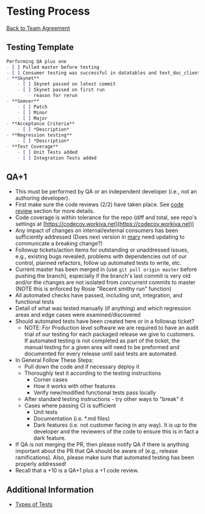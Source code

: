 Testing Process
===============================
[Back to Team Agreement](README.md)

## Testing Template

```markdown
Performing QA plus one
- [ ] Pulled master before testing  
- [ ] Consumer testing was successful in datatables and text_doc_client 
- **Skynet**
    - [ ] Skynet passed on latest commit
    - [ ] Skynet passed on first run
        - reason for rerun 
- **Semver**
    - [ ] Patch
    - [ ] Minor
    - [ ] Major
- **Acceptance Criteria**
    - [ ] *Description*
- **Regression testing**
    - [ ] *Description*
- **Test Coverage**
    - [ ] Unit Tests added
    - [ ] Integration Tests added
```

## QA+1

* This must be performed by QA or an independent developer (i.e., not an authoring developer).
* First make sure the code reviews (2/2) have taken place.  See [code review](CODE_REVIEW.md) section for more details.
* Code coverage is within tolerance for the repo (diff and total, see repo's settings at [https://codecov.workiva.net](https://codecov.workiva.net))
* Any impact of changes on internal/external consumers has been sufficiently addressed (Does next version in [marv](https://w-rmconsole.appspot.com/marv/Workiva/skaardb/) need updating to communicate a breaking change?)
* Followup tickets/action items for outstanding or unaddressed issues, e.g., existing bugs revealed, problems with dependencies out of our control, planned refactors, follow up automated tests to write, etc.
* Current master has been merged in (use `git pull origin master` before pushing the branch), especially if the branch's last commit is very old and/or the changes are not isolated from concurrent commits to master (NOTE this is enforced by Rosie "Recent smithy run" function)
* All automated checks have passed, including unit, integration, and functional tests
* Detail of what was tested manually (if anything) and which regression areas and edge cases were examined/discovered
* Should automated tests have been created here or in a followup ticket?
   * NOTE: For Production level software we are required to have an audit trial of our testing for each packaged release we give to customers. If automated testing is not completed as part of the ticket, the manual testing for a given area will need to be preformed and documented for every release until said tests are automated.
* In General Follow These Steps:
   * Pull down the code and if necessary deploy it
   * Thoroughly test it according to the testing instructions
      * Corner cases
      * How it works with other features
      * Verify new/modified functional tests pass locally
   * After standard testing instructions - try other ways to "break" it
   * Cases where passing CI is sufficient
      * Unit tests
      * Documentation (i.e. *.md files)
      * Dark features (i.e. not customer facing in any way).  It is up to the developer and the reviewers of the code to ensure this is in fact a dark feature.
* If QA is not merging the PR, then please notify QA if there is anything important about the PR that QA should be aware of (e.g., release ramifications). Also, please make sure that automated testing has been properly addressed!
* Recall that a +10 is a QA+1 plus a +1 code review.

## Additional Information 
* [Types of Tests](TYPES_OF_TESTS.md)
